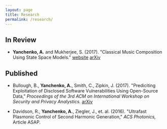 ```yaml
---
layout: page
title: Research
permalink: /research/
---
```

## In Review

- **Yanchenko, A.** and Mukherjee, S. (2017). "Classical Music Composition Using State Space Models."  [website](https://aky4wn.github.io/Classical-Music-Composition-Using-State-Space-Models/) [arXiv](https://arxiv.org/abs/1708.03822) 


## Published 

- Bullough, B., **Yanchenko, A.**, Smith, C., Zipkin, J. (2017).  "Prediciting Exploitation of Disclosed Software Vulnerabilities Using Open-Source Data," *Proceedings of the 3rd ACM on International Workshop on Security and Privacy Analystics.* [arXiv](https://arxiv.org/abs/1707.08015)

- Davidson, R., **Yanchenko, A.**, Ziegler, J., et. al. (2016). "Ultrafast Plasmonic Control of Second Harmonic Generation," *ACS Photonics,* Article ASAP. 

